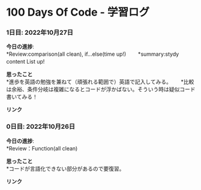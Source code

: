 # 100 Days Of Code - 学習ログ

### 1日目: 2022年10月27日

**今日の進捗**:  
*Review:comparison(all clean), if...else(time up!)　　
*summary:stydy　content List up!　　
  
**思ったこと**  
*進歩を英語の勉強を兼ねて（頑張れる範囲で）英語で記入してみる。　　
*比較は余裕、条件分岐は複雑になるとコードが浮かばない。そういう時は疑似コード書いてみる！  
  
**リンク**
  
  
  
### 0日目: 2022年10月26日

**今日の進捗**:  
*Review：Function(all clean)  
  
**思ったこと**  
*コードが言語化できない部分があるので要復習。  
  
**リンク**



